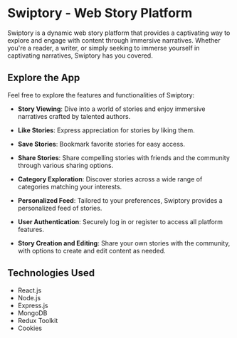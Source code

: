 
# Swiptory - Web Story Platform

Swiptory is a dynamic web story platform that provides a captivating way to explore and engage with content through immersive narratives. Whether you're a reader, a writer, or simply seeking to immerse yourself in captivating narratives, Swiptory has you covered.

## Explore the App

Feel free to explore the features and functionalities of Swiptory:

- **Story Viewing**: Dive into a world of stories and enjoy immersive narratives crafted by talented authors.
  
- **Like Stories**: Express appreciation for stories by liking them.
  
- **Save Stories**: Bookmark favorite stories for easy access.
  
- **Share Stories**: Share compelling stories with friends and the community through various sharing options.
  
- **Category Exploration**: Discover stories across a wide range of categories matching your interests.
  
- **Personalized Feed**: Tailored to your preferences, Swiptory provides a personalized feed of stories.
  
- **User Authentication**: Securely log in or register to access all platform features.
  
- **Story Creation and Editing**: Share your own stories with the community, with options to create and edit content as needed.

## Technologies Used

- React.js
- Node.js
- Express.js
- MongoDB
- Redux Toolkit
- Cookies
